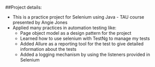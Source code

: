 ##Project details:
* This is a practice project for Selenium using Java - TAU course presented by Angie Jones
* Applied many practices in automation testing like:
  *    Page object model as a design pattern for the project
  *    Learned how to use selenium with TestNg to manage my tests
  *    Added Allure as a reporting tool for the test to give detailed information about the tests
  *    Added a logging mechanism by using the listeners provided in Selenium 
